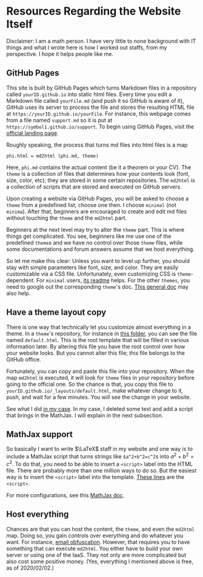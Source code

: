 


# Resources Regarding the Website Itself

Disclaimer:
I am a math person.
I have very little to none background with IT things and
what I wrote here is how I worked out staffs, from my perspective.
I hope it helps people like me.


## GitHub Pages

This site is built by GitHub Pages which turns Markdown files
in a repository called `yourID.github.io` into static html files.
Every time you edit a Markdown file called `yourFile.md`
(and push it so GitHub is aware of it),
GitHub uses its server to process the file and
stores the resulting HTML file at `https://yourID.github.io/yourFile`.
For instance, this webpage comes from a file named `support.md`
so it is put at `https://symbol1.github.io/support`.
To begin using GitHub Pages,
visit the [official landing page](https://pages.github.com/).

Roughly speaking, the process that turns md files into html files is a map

    phi.html = md2html (phi.md, theme)

Here, `phi.md` contains the actual content (be it a theorem or your CV).
The `theme` is a collection of files that determines
how your contents look (font, size, color, etc);
they are stored in some certain repositories.
The `md2html` is a collection of scripts
that are stored and executed on GitHub servers.

Upon creating a website via GitHub Pages,
you will be asked to choose a `theme` from a predefined list;
choose one then.
I choose `minimal` (not `minima`).
After that, beginners are encouraged to create and edit md files
without touching the `theme` and the `md2html` part.

Beginners at the next level may try to alter the `theme` part.
This is where things get complicated.
You see, beginners like me use one of the predefined `theme`s
and we have no control over those `theme` files,
while some documentations and forum answers assume that we host everything.

So let me make this clear:
Unless you want to level up further,
you should stay with simple parameters like font, size, and color.
They are easily customizable via a CSS file.
Unfortunately, even customizing CSS is `theme`-dependent.
For `minimal` users,
[its readme](https://github.com/pages-themes/minimal#stylesheet) helps.
For the other `themes`,
you need to google out the corresponding `theme`'s doc.
[This general doc][add CSS] may also help.


## Have a theme layout copy

There is one way that technically
let you customize almost everything in a theme.
In a `theme`'s repository, for instance in
[this folder](https://github.com/pages-themes/minimal/tree/master/_layouts),
you can see the file named `default.html`.
This is the root template that will be filled in various information later.
By altering this file you have the root control over how your website looks.
But you cannot alter this file; this file belongs to the GitHub office.

Fortunately, you can copy and paste this file into your repository.
When the map `md2html` is executed, it will look for `theme` files
in *your* repository before going to the official one.
So the chance is that, you copy this file to
`yourID.github.io/_layouts/default.html`,
make whatever change to it, push, and wait for a few minutes.
You will see the change in your website.

See what I did
[in my case](https://github.com/Symbol1/Symbol1.github.io/tree/master/_layouts).
In my case, I deleted some text and add a script that brings in the MathJax.
I will explain in the next subsection.


## MathJax support

So basically I want to write $\LaTeX$ staff in my website
and one way is to include a MathJax script
that turns strings like `$a^2+b^2=c^2$` into $a^2+b^2=c^2$.
To do that, you need to be able to insert a `<script>` label into the HTML file.
There are probably more than one million ways to do so.
But the easiest way is to insert the `<script>` label into the template.
[These lines][mathjax script] are the `<script>`.

For more configurations, see this
[MathJax doc](http://docs.mathjax.org/en/latest/web/start.html).


## Host everything

Chances are that you can host the content, the `theme`,
and even the `md2html` map.
Doing so, you gain controls over everything and do whatever you want.
For instance, [email obfuscation][email].
However, that requires you to have something that can execute `md2html`.
You either have to build your own server or using one of the IaaS.
They not only are more complicated but also cost some positive money.
(Yes, everything I mentioned above is free, as of 2020/02/02.)


[add CSS]: https://help.github.com/en/github/working-with-github-pages/adding-a-theme-to-your-github-pages-site-using-jekyll#customizing-your-themes-css
[mathjax script]: https://github.com/Symbol1/Symbol1.github.io/blob/master/_layouts/default.html#L13-L22
[email]: https://support.cloudflare.com/hc/en-us/articles/200170016-What-is-Email-Address-Obfuscation-


